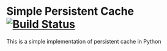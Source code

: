 # Simple Persistent Cache [![Build Status](https://travis-ci.com/pallabpain/pcache.svg?branch=master)](https://travis-ci.com/pallabpain/pcache)

This is a simple implementation of persistent cache in Python
